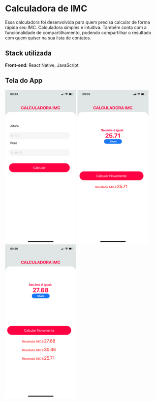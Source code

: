 # Calculadora de IMC

Essa calculadora foi desenvolvida para quem precisa calcular de forma rápida seu IMC. Calculadora simples e intuitiva. Também conta com a funcionalidade de compartilhamento, podendo compartilhar o resultado com quem quiser na sua lista de contatos.   
## Stack utilizada

**Front-end:** 
React Native, JavaScript

## Tela do App
<img src="https://github.com/wesleymelomota/calculadoraImc/blob/main/tela-1.PNG" alt="tela app" style="height:500px;">
<img src="https://github.com/wesleymelomota/calculadoraImc/blob/main/tela-2.PNG" alt="tela app" style="height:500px;">
<img src="https://github.com/wesleymelomota/calculadoraImc/blob/main/tela-3.PNG" alt="tela app" style="height:500px;">
